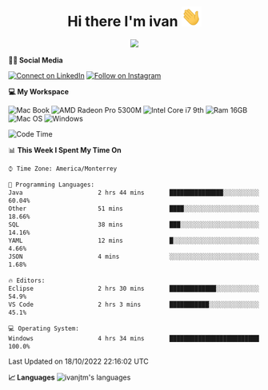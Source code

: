 <h1 align="center">Hi there I'm ivan <img src="https://raw.githubusercontent.com/ABSphreak/ABSphreak/master/gifs/Hi.gif" width="40px" /></h1>
<div align="center">
<img src="http://github-readme-streak-stats.herokuapp.com?user=ivanjtm&hide_border=true&background=00000000&border=FFFFFF00&sideNums=A8A8A8&sideLabels=A8A8A8&currStreakNum=FFC93C&dates=A8A8A8)](https://git.io/streak-stats"/>
</div>

**👦🏻 Social Media**

[![Connect on LinkedIn](https://img.shields.io/badge/LinkedIn-%230077B5.svg?&style=flat-square&logo=linkedin&logoColor=white)](https://www.linkedin.com/in/ivanjtm)
[![Follow on Instagram](https://img.shields.io/badge/Instagram-E4405F?style=flat-square&logo=instagram&logoColor=white)](https://www.instagram.com/ivanjtm)

**💻 My Workspace**

![Mac Book](https://img.shields.io/badge/Apple-MacBook_Pro_2019-999999?style=flat-square&logo=apple&logoColor=white)
![AMD Radeon Pro 5300M](https://img.shields.io/badge/AMD-Radeon_Pro_5300M-ED1C24?style=flat-square&logo=amd&logoColor=white)
![Intel Core i7 9th](https://img.shields.io/badge/Intel-Core_i7_9th-0071C5?style=flat-square&logo=intel&logoColor=white)
![Ram 16GB](https://img.shields.io/badge/RAM-16GB-230071C5?style=flat-square&logoColor=white)
![Mac OS](https://img.shields.io/badge/Mac%20OS-000000?style=flat-square&logo=apple&logoColor=white)
![Windows](https://img.shields.io/badge/Windows-0078D6?style=flat-square&logo=windows&logoColor=white)


<!--START_SECTION:waka-->
![Code Time](http://img.shields.io/badge/Code%20Time-752%20hrs%207%20mins-blue)

📊 **This Week I Spent My Time On** 

```text
⌚︎ Time Zone: America/Monterrey

💬 Programming Languages: 
Java                     2 hrs 44 mins       ███████████████░░░░░░░░░░   60.04% 
Other                    51 mins             ████░░░░░░░░░░░░░░░░░░░░░   18.66% 
SQL                      38 mins             ███░░░░░░░░░░░░░░░░░░░░░░   14.16% 
YAML                     12 mins             █░░░░░░░░░░░░░░░░░░░░░░░░   4.66% 
JSON                     4 mins              ░░░░░░░░░░░░░░░░░░░░░░░░░   1.68%

🔥 Editors: 
Eclipse                  2 hrs 30 mins       █████████████░░░░░░░░░░░░   54.9% 
VS Code                  2 hrs 3 mins        ███████████░░░░░░░░░░░░░░   45.1%

💻 Operating System: 
Windows                  4 hrs 34 mins       █████████████████████████   100.0%

```


 Last Updated on 18/10/2022 22:16:02 UTC
<!--END_SECTION:waka-->
**📈 Languages**
 ![ivanjtm's languages](https://wakatime.com/share/@ivanjtm/a32f83c6-d0c9-49a4-a5ae-d0440b950377.svg)
